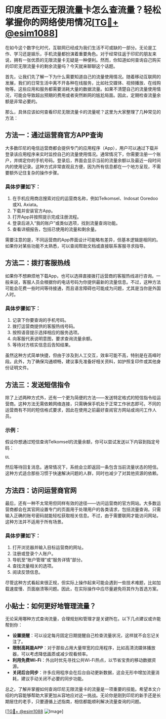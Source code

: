 # 印度尼西亚无限流量卡怎么查流量？轻松掌握你的网络使用情况[[TG💪+ @esim1088](https://t.me/s/esim1088)]

在如今这个数字化时代，互联网已经成为我们生活不可或缺的一部分。无论是工作、学习还是娱乐，手机流量都扮演着重要角色。对于经常往返于印尼的朋友来说，拥有一张优质的无限流量卡无疑是一种便利。然而，你知道如何查询自己购买的印尼无限流量卡的剩余流量吗？今天就来聊聊这个话题。

首先，让我们先了解一下为什么需要知道自己的流量使用情况。随着移动互联网的发展，我们的日常生活中离不开各种在线服务，比如社交媒体、视频播放、在线购物等。这些应用和服务都需要消耗大量的数据流量。如果不清楚自己的流量使用情况，可能会导致超出预期的费用或者突然断网的尴尬局面。因此，定期检查流量余额是非常必要的。

那么，具体应该如何查看印尼无限流量卡的流量呢？这里为大家整理了几种常见的方法：

## 方法一：通过运营商官方APP查询

大多数印尼的电信运营商都会提供专门的应用程序（App），用户可以通过下载并登录该应用程序来实时监控自己的流量使用情况。通常情况下，你需要注册一个账户，并绑定你的手机号码。登录后，界面会显示当前的流量余额以及最近一段时间内的使用记录。这种方式非常直观且方便，因为所有信息都在一个地方呈现，不需要额外记住复杂的操作步骤。

### 具体步骤如下：
1. 在手机应用商店搜索对应的运营商名称，例如Telkomsel、Indosat Ooredoo或XL Axiata。
2. 下载并安装官方App。
3. 打开App并按照提示完成注册流程。
4. 登录后进入“我的账户”或类似选项，找到流量查询功能。
5. 查看详细报告，包括已使用的流量和剩余量。

需要注意的是，不同运营商的App界面设计可能略有差异，但基本逻辑是相同的。如果你对某些功能不太熟悉，可以查阅帮助文档或直接联系客服寻求指导。

## 方法二：拨打客服热线

如果你不想麻烦地下载App，也可以选择直接拨打运营商的客服热线进行咨询。一般来说，客服人员会根据你的电话号码为你提供最新的流量信息。不过，这种方法可能会花费一些时间等待接通，而且语言障碍也可能成为问题，尤其是当你是外国人时。

### 具体步骤如下：
1. 记录下你要查询的手机号码。
2. 拨打运营商提供的客服热线号码。
3. 按照语音提示选择相应的服务选项。
4. 向客服代表说明意图，要求查询流量余额。
5. 等待对方核实信息后告知结果。

虽然这种方式简单快捷，但由于涉及到人工交互，效率可能不高，特别是在高峰时段。此外，为了确保沟通顺畅，建议事先准备好相关资料，如护照复印件或其他身份证明文件。

## 方法三：发送短信指令

除了上述两种方式外，还有一个更为简便的方法——发送特定格式的短信指令给运营商。这种方法无需依赖网络连接，只需确保手机处于正常工作状态即可。不同的运营商有不同的短信格式要求，因此在使用之前最好查阅官方网站或询问工作人员。

### 示例：
假设你想通过短信查询Telkomsel的流量余额，你可以尝试发送以下内容到指定号码：
```
UL
```
然后等待回复消息。通常情况下，系统会立即返回一条包含当前流量状态的短信。这种方式适合那些习惯于快速解决问题的人群，同时也减少了对其他资源的依赖。

## 方法四：访问运营商官网

最后，还有一种不太常用但同样有效的途径——访问运营商的官方网站。大多数运营商都会在其官网设置专门的页面用于处理用户的各类请求，包括流量查询。只需输入正确的账号密码就能轻松获取相关信息。不过，由于需要联网才能访问网站，这种方法并不适用于所有场景。

### 具体步骤如下：
1. 打开浏览器并输入目标运营商的网址。
2. 注册或登录个人账户。
3. 导航至“账户管理”或“服务详情”部分。
4. 查找流量相关的选项。
5. 阅读反馈信息。

尽管这种方式看起来很正规，但实际上操作起来可能会遇到一些技术难题，比如加载速度慢、页面崩溃等问题。因此，在实际操作中应尽量避免将其作为首选方案。

## 小贴士：如何更好地管理流量？

无论采用哪种方式查询流量，合理规划和管理才是关键所在。以下几点建议或许能帮到你：

- **设置提醒**：可以设定每月固定日期提醒自己检查流量状况，这样就不会忘记关注了。
- **限制高耗能APP**：对于那些占用大量带宽的应用程序，比如高清流媒体播放器，可以考虑降低画质或减少观看频率。
- **利用免费Wi-Fi**：外出时优先寻找公共Wi-Fi热点，以节省宝贵的移动数据资源。
- **关闭后台同步**：许多应用程序会在后台自动更新数据，这会无形中增加流量消耗，建议手动关闭不必要的同步功能。

总之，了解并掌握如何查询印尼无限流量卡的流量是一项重要的技能。希望本文介绍的内容能够帮助大家更加从容地应对这一挑战。无论你是刚到印尼的新手还是长期居住的老手，只要遵循上述指南，相信都能顺利解决流量查询的问题。

[[TG💪+ @esim1088](https://t.me/s/esim1088) ![Image](https://i.postimg.cc/4NQfJmqS/Snipaste-2025-05-13-00-14-12.png)]